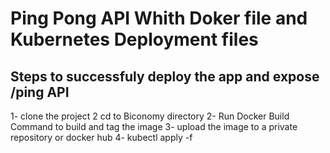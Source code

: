 # Ping Pong API Whith Doker file and Kubernetes Deployment files #

## Steps to successfuly deploy the app and expose /ping API
1- clone the project 
2 cd to Biconomy directory
2- Run Docker Build Command to build and tag the image
3- upload the image to a private repository or docker hub
4- kubectl apply -f

